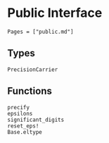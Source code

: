 # Public Interface

```@index
Pages = ["public.md"]
```

## Types
```@docs
PrecisionCarrier
```

## Functions
```@docs
precify
epsilons
significant_digits
reset_eps!
Base.eltype
```
